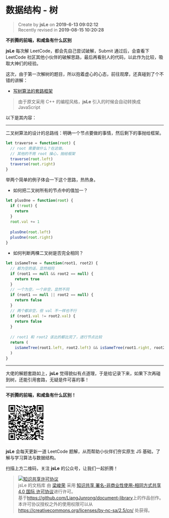 # 数据结构 - 树

> Create by **jsLe** on **2019-6-13 09:02:12**  
> Recently revised in **2019-08-15 10:20:28**

**不折腾的前端，和咸鱼有什么区别**

**jsLe** 每次解 LeetCode，都会先自己尝试破解，Submit 通过后，会查看下 LeetCode 社区其他小伙伴的破解思路，最后再看别人的代码，以此作为比较，吸取大神们的经验。

这次，由于第一次解树的题目，所以抱着虚心的心态，前往观摩，还真碰到了个不错的讲解：

- [写树算法的套路框架](https://leetcode-cn.com/problems/same-tree/solution/xie-shu-suan-fa-de-tao-lu-kuang-jia-by-wei-lai-bu-/)

> 由于原文采用 C++ 的编程风格，**jsLe** 引入的时候会自动转换成 JavaScript

以下是其内容：

---

二叉树算法的设计的总路线：明确一个节点要做的事情，然后剩下的事抛给框架。

```js
let traverse = function(root) {
  // root 需要做什么？在这做。
  // 其他的不用 root 操心，抛给框架
  traverse(root.left)
  traverse(root.right)
}
```

举两个简单的例子体会一下这个思路，热热身。

- 如何把二叉树所有的节点中的值加一？

```js
let plusOne = function(root) {
  if (!root) {
    return
  }
  root.val += 1

  plusOne(root.left)
  plusOne(root.right)
}
```

- 如何判断两棵二叉树是否完全相同？

```js
let isSameTree = function(root1, root2) {
  // 都为空的话，显然相同
  if (root1 == null && root2 == null) {
    return true
  }
  // 一个为空，一个非空，显然不同
  if (root1 == null || root2 == null) {
    return false
  }
  // 两个都非空，但 val 不一样也不行
  if (root1.val != root2.val) {
    return false
  }

  // root1 和 root2 该比的都比完了，进行节点比较
  return (
    isSameTree(root1.left, root2.left) && isSameTree(root1.right, root2.right)
  )
}
```

---

大佬的解题套路如上，**jsLe** 觉得貌似有点道理，于是给记录下来，如果下次再碰到树，还能引用套路，无疑是件可喜的事！

---

**不折腾的前端，和咸鱼有什么区别！**

![图](../../../public-repertory/img/z-small-wechat-public-address.jpg)

**jsLe** 会每天更新一道 LeetCode 题解，从而帮助小伙伴们夯实原生 JS 基础，了解与学习算法与数据结构。

扫描上方二维码，关注 **jsLe** 的公众号，让我们一起折腾！

> <a rel="license" href="http://creativecommons.org/licenses/by-nc-sa/4.0/"><img alt="知识共享许可协议" style="border-width:0" src="https://i.creativecommons.org/l/by-nc-sa/4.0/88x31.png" /></a><br /><span xmlns:dct="http://purl.org/dc/terms/" property="dct:title">jsLe 的文档库</span> 由 <a xmlns:cc="http://creativecommons.org/ns#" href="https://github.com/LiangJunrong/document-library" property="cc:attributionName" rel="cc:attributionURL">梁峻荣</a> 采用 <a rel="license" href="http://creativecommons.org/licenses/by-nc-sa/4.0/">知识共享 署名-非商业性使用-相同方式共享 4.0 国际 许可协议</a>进行许可。<br />基于<a xmlns:dct="http://purl.org/dc/terms/" href="https://github.com/LiangJunrong/document-library" rel="dct:source">https://github.com/LiangJunrong/document-library</a>上的作品创作。<br />本许可协议授权之外的使用权限可以从 <a xmlns:cc="http://creativecommons.org/ns#" href="https://creativecommons.org/licenses/by-nc-sa/2.5/cn/" rel="cc:morePermissions">https://creativecommons.org/licenses/by-nc-sa/2.5/cn/</a> 处获得。
